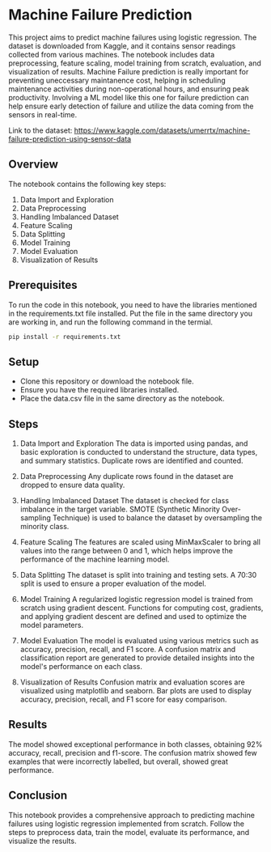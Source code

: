 # Machine Failure Prediction

This project aims to predict machine failures using logistic regression. The dataset is downloaded from Kaggle, and it contains sensor readings collected from various machines. The notebook includes data preprocessing, feature scaling, model training from scratch, evaluation, and visualization of results. Machine Failure prediction is really important for preventing uneccessary maintanence cost, helping in scheduling maintenance activities during non-operational hours, and ensuring peak productivity. Involving a ML model like this one for failure prediction can help ensure early detection of failure and utilize the data coming from the sensors in real-time.

Link to the dataset: https://www.kaggle.com/datasets/umerrtx/machine-failure-prediction-using-sensor-data

## Overview

The notebook contains the following key steps:
1. Data Import and Exploration
2. Data Preprocessing
3. Handling Imbalanced Dataset
4. Feature Scaling
5. Data Splitting
6. Model Training
7. Model Evaluation
8. Visualization of Results

## Prerequisites

To run the code in this notebook, you need to have the libraries mentioned in the requirements.txt file installed. Put the file in the same directory you are working in, and run the following command in the termial.

```bash
pip install -r requirements.txt
```

## Setup
* Clone this repository or download the notebook file.
* Ensure you have the required libraries installed.
* Place the data.csv file in the same directory as the notebook.

## Steps
1. Data Import and Exploration
The data is imported using pandas, and basic exploration is conducted to understand the structure, data types, and summary statistics. Duplicate rows are identified and counted.

2. Data Preprocessing
Any duplicate rows found in the dataset are dropped to ensure data quality.

3. Handling Imbalanced Dataset
The dataset is checked for class imbalance in the target variable. SMOTE (Synthetic Minority Over-sampling Technique) is used to balance the dataset by oversampling the minority class.

4. Feature Scaling
The features are scaled using MinMaxScaler to bring all values into the range between 0 and 1, which helps improve the performance of the machine learning model.

5. Data Splitting
The dataset is split into training and testing sets. A 70:30 split is used to ensure a proper evaluation of the model.

6. Model Training
A regularized logistic regression model is trained from scratch using gradient descent. Functions for computing cost, gradients, and applying gradient descent are defined and used to optimize the model parameters.

7. Model Evaluation
The model is evaluated using various metrics such as accuracy, precision, recall, and F1 score. A confusion matrix and classification report are generated to provide detailed insights into the model's performance on each class.

8. Visualization of Results
Confusion matrix and evaluation scores are visualized using matplotlib and seaborn. Bar plots are used to display accuracy, precision, recall, and F1 score for easy comparison.

## Results
The model showed exceptional performance in both classes, obtaining 92% accuracy, recall, precision and f1-score. The confusion matrix showed few examples that were incorrectly labelled, but overall, showed great performance.

## Conclusion
This notebook provides a comprehensive approach to predicting machine failures using logistic regression implemented from scratch. Follow the steps to preprocess data, train the model, evaluate its performance, and visualize the results.
